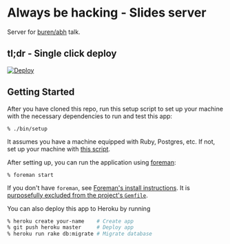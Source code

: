 #  Always be hacking - Slides server

Server for [buren/abh](https://github.com/buren/abh) talk.

## tl;dr - Single click deploy

[![Deploy](https://www.herokucdn.com/deploy/button.png)](https://heroku.com/deploy)

## Getting Started

After you have cloned this repo, run this setup script to set up your machine
with the necessary dependencies to run and test this app:

    % ./bin/setup

It assumes you have a machine equipped with Ruby, Postgres, etc. If not, set up
your machine with [this script].

[this script]: https://github.com/thoughtbot/laptop

After setting up, you can run the application using [foreman]:

    % foreman start

If you don't have `foreman`, see [Foreman's install instructions][foreman]. It
is [purposefully excluded from the project's `Gemfile`][exclude].

[foreman]: https://github.com/ddollar/foreman
[exclude]: https://github.com/ddollar/foreman/pull/437#issuecomment-41110407

You can also deploy this app to Heroku by running

```bash
% heroku create your-name    # Create app
% git push heroku master     # Deploy app
% heroku run rake db:migrate # Migrate database
```

